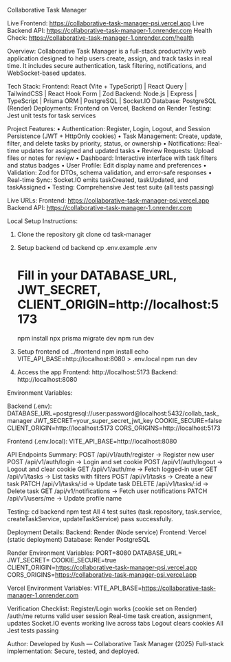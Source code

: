Collaborative Task Manager

Live Frontend: https://collaborative-task-manager-psi.vercel.app
Live Backend API: https://collaborative-task-manager-1.onrender.com
Health Check: https://collaborative-task-manager-1.onrender.com/health

Overview:
Collaborative Task Manager is a full-stack productivity web application designed to help users create, assign, and track tasks in real time. It includes secure authentication, task filtering, notifications, and WebSocket-based updates.

Tech Stack:
Frontend: React (Vite + TypeScript) | React Query | TailwindCSS | React Hook Form | Zod
Backend: Node.js | Express | TypeScript | Prisma ORM | PostgreSQL | Socket.IO
Database: PostgreSQL (Render)
Deployments: Frontend on Vercel, Backend on Render
Testing: Jest unit tests for task services

Project Features:
• Authentication: Register, Login, Logout, and Session Persistence (JWT + HttpOnly cookies)
• Task Management: Create, update, filter, and delete tasks by priority, status, or ownership
• Notifications: Real-time updates for assigned and updated tasks
• Review Requests: Upload files or notes for review
• Dashboard: Interactive interface with task filters and status badges
• User Profile: Edit display name and preferences
• Validation: Zod for DTOs, schema validation, and error-safe responses
• Real-time Sync: Socket.IO emits taskCreated, taskUpdated, and taskAssigned
• Testing: Comprehensive Jest test suite (all tests passing)

Live URLs:
Frontend: https://collaborative-task-manager-psi.vercel.app
Backend API: https://collaborative-task-manager-1.onrender.com

Local Setup Instructions:

1. Clone the repository
   git clone <your-repo-url>
   cd task-manager

2. Setup backend
   cd backend
   cp .env.example .env
   # Fill in your DATABASE_URL, JWT_SECRET, CLIENT_ORIGIN=http://localhost:5173
   npm install
   npx prisma migrate dev
   npm run dev

3. Setup frontend
   cd ../frontend
   npm install
   echo VITE_API_BASE=http://localhost:8080 > .env.local
   npm run dev

4. Access the app
   Frontend: http://localhost:5173
   Backend: http://localhost:8080

Environment Variables:

Backend (.env):
DATABASE_URL=postgresql://user:password@localhost:5432/collab_task_manager
JWT_SECRET=your_super_secret_jwt_key
COOKIE_SECURE=false
CLIENT_ORIGIN=http://localhost:5173
CORS_ORIGINS=http://localhost:5173

Frontend (.env.local):
VITE_API_BASE=http://localhost:8080

API Endpoints Summary:
POST /api/v1/auth/register      → Register new user
POST /api/v1/auth/login         → Login and set cookie
POST /api/v1/auth/logout        → Logout and clear cookie
GET  /api/v1/auth/me            → Fetch logged-in user
GET  /api/v1/tasks              → List tasks with filters
POST /api/v1/tasks              → Create a new task
PATCH /api/v1/tasks/:id         → Update task
DELETE /api/v1/tasks/:id        → Delete task
GET  /api/v1/notifications      → Fetch user notifications
PATCH /api/v1/users/me          → Update profile name

Testing:
cd backend
npm test
All 4 test suites (task.repository, task.service, createTaskService, updateTaskService) pass successfully.

Deployment Details:
Backend: Render (Node service)
Frontend: Vercel (static deployment)
Database: Render PostgreSQL

Render Environment Variables:
PORT=8080
DATABASE_URL=<your Render Postgres URL>
JWT_SECRET=<your random JWT secret>
COOKIE_SECURE=true
CLIENT_ORIGIN=https://collaborative-task-manager-psi.vercel.app
CORS_ORIGINS=https://collaborative-task-manager-psi.vercel.app

Vercel Environment Variables:
VITE_API_BASE=https://collaborative-task-manager-1.onrender.com

Verification Checklist:
 Register/Login works (cookie set on Render)
/auth/me returns valid user session
 Real-time task creation, assignment, updates
Socket.IO events working live across tabs
Logout clears cookies
All Jest tests passing

Author:
Developed by Kush — Collaborative Task Manager (2025)
Full-stack implementation: Secure, tested, and deployed.

